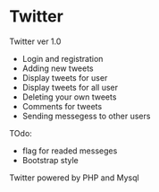 # Twitter
Twitter ver 1.0
- Login and registration
- Adding new tweets
- Display tweets for user 
- Display tweets for all user 
- Deleting your own tweets
- Comments for tweets
- Sending messegess to other users

TOdo:
- flag for readed messeges 
- Bootstrap style

Twitter powered by PHP and Mysql

